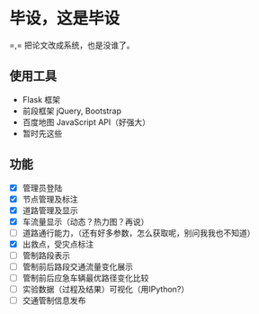 # 毕设，这是毕设
=,= 把论文改成系统，也是没谁了。

## 使用工具

* Flask 框架
* 前段框架 jQuery, Bootstrap
* 百度地图 JavaScript API（好强大）
* 暂时先这些

## 功能

* [X] 管理员登陆
* [X] 节点管理及标注
* [X] 道路管理及显示
* [X] 车流量显示（动态？热力图？再说） 
* [ ] 道路通行能力，（还有好多参数，怎么获取呢，别问我我也不知道） 
* [X] 出救点，受灾点标注
* [ ] 管制路段表示
* [ ] 管制前后路段交通流量变化展示
* [ ] 管制前后应急车辆最优路径变化比较
* [ ] 实验数据（过程及结果）可视化（用IPython?）
* [ ] 交通管制信息发布